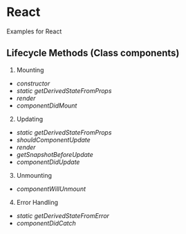 # React

Examples for React

## Lifecycle Methods (Class components)

1. Mounting

- _constructor_
- _static getDerivedStateFromProps_
- _render_
- _componentDidMount_

2. Updating

- _static getDerivedStateFromProps_
- _shouldComponentUpdate_
- _render_
- _getSnapshotBeforeUpdate_
- _componentDidUpdate_

3. Unmounting

- _componentWillUnmount_

4. Error Handling

- _static getDerivedStateFromError_
- _componentDidCatch_
